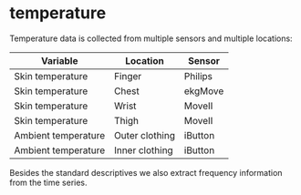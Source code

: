 temperature
======

Temperature data is collected from multiple sensors and multiple locations:

Variable            | Location        | Sensor 
--------------------|-----------------|-------------
Skin temperature    | Finger          | Philips
Skin temperature    | Chest           | ekgMove
Skin temperature    | Wrist           | MoveII
Skin temperature    | Thigh           | MoveII
Ambient temperature | Outer clothing  | iButton
Ambient temperature | Inner clothing  | iButton

Besides the standard descriptives we also extract frequency information from the time series.
